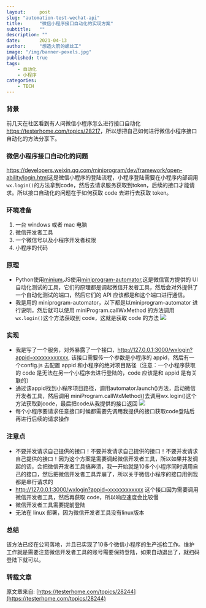 ```yaml
---
layout:     post 
slug: "automation-test-wechat-api"
title:      "微信小程序接口自动化的实现方案"
subtitle:   ""
description: ""
date:       2021-04-13
author:     "想造火箭的螺丝工"
image: "/img/banner-pexels.jpg"
published: true
tags:
    - 自动化
    - 小程序
categories: 
    - TECH
---
```

 
### 背景
前几天在社区看到有人问微信小程序怎么进行接口自动化<https://testerhome.com/topics/28217>，所以想把自己如何进行微信小程序接口自动化的方法分享下。

### 微信小程序接口自动化的问题

<https://developers.weixin.qq.com/miniprogram/dev/framework/open-ability/login.html>这是微信小程序的登陆流程，小程序登陆需要在小程序内部调用`wx.login()`的方法拿到code，然后去请求服务获取到token，后续的接口才能请求。所以接口自动化的问题在于如何获取 code 去进行去获取 token。

### 环境准备
1. 一台 windows 或者 mac 电脑
2. 微信开发者工具
3. 一个微信号以及小程序开发者权限
4. 小程序的代码

### 原理
- Python使用[minium](https://git.weixin.qq.com/minitest/minium-doc/tree/master/minium/Python/dist),JS使用[miniprogram-automator](https://developers.weixin.qq.com/miniprogram/dev/devtools/auto/quick-start.html),这是微信官方提供的 UI 自动化测试的工具，它们的原理都是调起微信开发者工具，然后会对外提供了一个自动化测试的端口，然后它们的 API 应该都是和这个端口进行通信。
- 我是用的 miniprogram-automator，以下都是以miniprogram-automator 进行说明，然后就可以使用 miniProgram.callWxMethod 的方法调用`wx.login()`这个方法获取到 code，这就是获取 code 的方法
![](/uploads/photo/2021/60640ee2-7bac-489b-9e4c-ed048fffc81d.png!large)

### 实现
- 我是写了一个服务，对外暴露了一个接口，http://127.0.0.1:3000/wxlogin?appid=xxxxxxxxxxxx, 该接口需要传一个参数是小程序的 appid，然后有一个config.js 去配置 appid 和小程序的绝对项目路径（注意：一个小程序获取的 code 是无法在另一个小程序去进行登陆的，code 应该是和 appid 是有关联的）
- 通过该appid找到小程序项目路径，调用automator.launch()方法，启动微信开发者工具，然后调用 miniProgram.callWxMethod()去调用wx.login()这个方法获取到code，最后把code从我提供的接口返回
![](/uploads/photo/2021/6322b5e9-c88c-425e-a161-2702c1650da4.png!large)
- 每个小程序要请求任意接口时候都需要先调用我提供的接口获取code登陆后再进行后续的请求操作

### 注意点
- 不要并发请求自己提供的接口！不要并发请求自己提供的接口！不要并发请求自己提供的接口！因为这个方案是需要调起微信开发者工具，所以如果并发调起的话，会把微信开发者工具搞奔溃，我一开始就是10多个小程序同时调用自己的接口，然后把微信开发者工具弄崩了，所以关于微信小程序的接口用例我都是串行请求的
- http://127.0.0.1:3000/wxlogin?appid=xxxxxxxxxxxx 这个接口因为需要调用微信开发者工具，然后再获取 code，所以响应速度会比较慢
- 微信开发者工具需要提前登陆
- 无法在 linux 部署，因为微信开发者工具没有linux版本

### 总结
该方法已经在公司落地，并且已实现了10多个微信小程序的生产巡检工作。维护工作就是需要注意微信开发者工具的账号需要保持登陆，如果自动退出了，就扫码登陆下就可以。  

### 转载文章  

原文章来自: [https://testerhome.com/topics/28244](https://testerhome.com/topics/28244)

